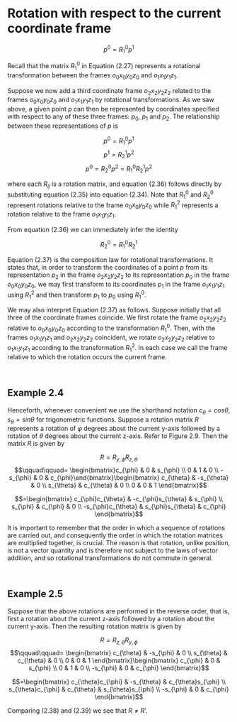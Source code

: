 &emsp;
# Rotation with respect to the current coordinate frame

$$p^0 = R^0_1p^1\tag{2.27}$$

Recall that the matrix $R^0_1$ in Equation (2.27) represents a rotational transformation between the frames $o_0x_0y_0z_0$ and $o_1x_1y_1z_1$. 

Suppose we now add a third coordinate frame $o_2x_2y_2z_2$ related to the frames $o_0x_0y_0z_0$ and $o_1x_1y_1z_1$ by rotational transformations. As we saw above, a given point $p$ can then be represented by coordinates specified with respect to any of these three frames: $p_0$, $p_1$ and $p_2$. The relationship between these representations of $p$ is

$$p^0 = R^0_1p^1 \tag{2.34}$$
$$p^1 = R^1_2p^2 \tag{2.35}$$
$$p^0 = R^0_2p^2 = R^0_1R^1_2 p^2\tag{2.36}$$

where each $R_{ij}$ is a rotation matrix, and equation (2.36) follows directly by substituting equation (2.35) into equation (2.34). Note that $R^0_1$ and $R^0_2$ represent rotations relative to the frame $o_0x_0y_0z_0$ while $R^2_1$ represents a rotation relative to the frame $o_1x_1y_1z_1$.

From equation (2.36) we can immediately infer the identity

$$R^0_2 = R^0_1R^1_2 \tag{2.37}$$

Equation (2.37) is the composition law for rotational transformations. It states that, in order to transform the coordinates of a point $p$ from its representation $p_2$ in the frame $o_2x_2y_2z_2$ to its representation $p_0$ in the frame $o_0x_0y_0z_0$, we may first transform to its coordinates $p_1$ in the frame $o_1x_1y_1z_1$ using $R^2_1$ and then transform $p_1$ to $p_0$ using $R^0_1$.

We may also interpret Equation (2.37) as follows. Suppose initially that all three of the coordinate frames coincide. We first rotate the frame $o_2x_2y_2z_2$ relative to $o_0x_0y_0z_0$ according to the transformation $R^0_1$. Then, with the frames $o_1x_1y_1z_1$ and $o_2x_2y_2z_2$ coincident, we rotate $o_2x_2y_2z_2$ relative to $o_1x_1y_1z_1$ according to the transformation $R^2_1$. In each case we call the frame relative to which the rotation occurs the current frame.

&emsp;
## Example 2.4 
Henceforth, whenever convenient we use the shorthand notation $c_θ = cos θ$, $s_θ = sin θ$ for trigonometric functions. Suppose a rotation matrix $R$ represents a rotation of $φ$ degrees about the current y-axis followed by a rotation of $θ$ degrees about the current z-axis. Refer to Figure 2.9. Then the matrix $R$ is given by

$$R = R_{y, \phi} R_{z, \theta} \tag{2.38}$$
$$\qquad\qquad= \begin{bmatrix}c_{\phi} & 0 & s_{\phi} \\
0 & 1 & 0 \\ -s_{\phi} & 0 & c_{\phi}\end{bmatrix}\begin{bmatrix}
c_{\theta} & -s_{\theta} & 0 \\
s_{\theta} & c_{\theta} & 0 \\ 0 & 0 & 1
\end{bmatrix}$$

$$=\begin{bmatrix}
c_{\phi}c_{\theta} & -c_{\phi}s_{\theta} & s_{\phi} \\
s_{\phi} & c_{\phi} & 0 \\ 
-s_{\phi}c_{\theta} & s_{\phi}s_{\theta} & c_{\phi}
\end{bmatrix}$$

It is important to remember that the order in which a sequence of rotations are carried out, and consequently the order in which the rotation matrices are multiplied together, is crucial. The reason is that rotation, unlike position, is not a vector quantity and is therefore not subject to the laws of vector addition, and so rotational transformations do not commute in general.

&emsp;
## Example 2.5 

Suppose that the above rotations are performed in the reverse order, that is, first a rotation about the current z-axis followed by a rotation about the current y-axis.
Then the resulting rotation matrix is given by


$$R = R_{z, \theta} R_{y, \phi} \tag{2.39}$$
$$\qquad\qquad= \begin{bmatrix}
c_{\theta} & -s_{\phi} & 0 \\
s_{\theta} & c_{\theta} & 0 \\ 
0 & 0 & 1 \end{bmatrix}\begin{bmatrix}
c_{\phi} & 0 & s_{\phi} \\
0 & 1 & 0 \\ -s_{\phi} & 0 & c_{\phi}
\end{bmatrix}$$

$$=\begin{bmatrix}
c_{\theta}c_{\phi} & -s_{\theta} & c_{\theta}s_{\phi} \\
s_{\theta}c_{\phi} & c_{\theta} & s_{\theta}s_{\phi} \\ 
-s_{\phi} & 0 & c_{\phi}
\end{bmatrix}$$



Comparing (2.38) and (2.39) we see that $R \neq R'$.


